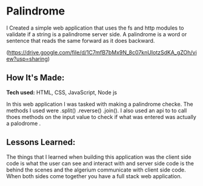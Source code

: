 
# Palindrome

I Created a simple web application that uses the fs and http modules to validate if a string is a palindrome server side.
A palindrome is a word or sentence that reads the same forward as it does backward.


(https://drive.google.com/file/d/1C7mfB7bMx9N_8c07knUIotzSdKA_gZOh/view?usp=sharing)

## How It's Made:

**Tech used:** HTML, CSS, JavaScript, Node js

In this web application I was tasked with making a palindrome checke. The methods I used were .split() .reverse() .join(). I also used an api to to call thoes methods on the input value to check if what was entered was actually a palodrome .  

## Lessons Learned:

The things that I learned when building this application was the client side code is what the user can see and interact with and server side code is the behind the scenes and the algerium communicate with client side code. When both sides come together you have a full stack web application.
